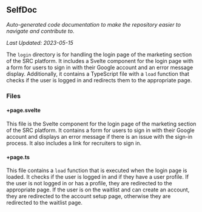 <!--- START SELFDOC --->
## SelfDoc
_Auto-generated code documentation to make the repository easier to navigate and contribute to._

_Last Updated: 2023-05-15_

The `login` directory is for handling the login page of the marketing section of the SRC platform. It includes a Svelte component for the login page with a form for users to sign in with their Google account and an error message display. Additionally, it contains a TypeScript file with a `load` function that checks if the user is logged in and redirects them to the appropriate page.

### Files
#### +page.svelte
This file is the Svelte component for the login page of the marketing section of the SRC platform. It contains a form for users to sign in with their Google account and displays an error message if there is an issue with the sign-in process. It also includes a link for recruiters to sign in.

#### +page.ts
This file contains a `load` function that is executed when the login page is loaded. It checks if the user is logged in and if they have a user profile. If the user is not logged in or has a profile, they are redirected to the appropriate page. If the user is on the waitlist and can create an account, they are redirected to the account setup page, otherwise they are redirected to the waitlist page.

<!--- END SELFDOC --->